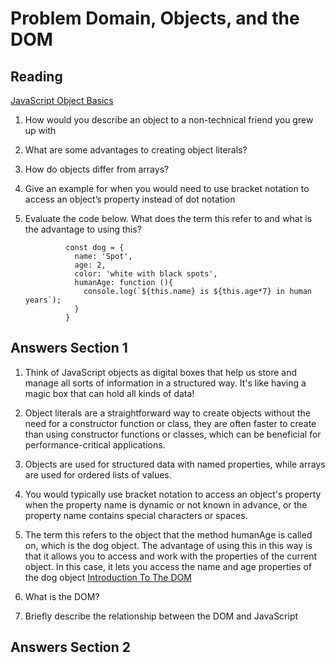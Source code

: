 # Problem Domain, Objects, and the DOM

## Reading

[JavaScript Object Basics](https://canvas.instructure.com/courses/7890511/discussion_topics/19821041)

1. How would you describe an object to a non-technical friend you grew up with
2. What are some advantages to creating object literals?
3. How do objects differ from arrays?
4. Give an example for when you would need to use bracket notation to access an object’s property instead of dot notation
5. Evaluate the code below. What does the term this refer to and what is the advantage to using this?

                const dog = {
                  name: 'Spot',
                  age: 2,
                  color: 'white with black spots',
                  humanAge: function (){
                    console.log(`${this.name} is ${this.age*7} in human years`);
                  }
                }

## Answers Section 1
1. Think of JavaScript objects as digital boxes that help us store and manage all sorts of information in a structured way. It's like having a magic box that can hold all kinds of data!
2. Object literals are a straightforward way to create objects without the need for a constructor function or class, they  are often faster to create than using constructor functions or classes, which can be beneficial for performance-critical applications.
3. Objects are used for structured data with named properties, while arrays are used for ordered lists of values.
4. You would typically use bracket notation to access an object's property when the property name is dynamic or not known in advance, or the property name contains special characters or spaces.
5.  The term this refers to the object that the method humanAge is called on, which is the dog object. The advantage of using this in this way is that it allows you to access and work with the properties of the current object. In this case, it lets you access the name and age properties of the dog object
[Introduction To The DOM](https://developer.mozilla.org/en-US/docs/Web/API/Document_Object_Model/Introduction)

1. What is the DOM?
2. Briefly describe the relationship between the DOM and JavaScript

## Answers Section 2



